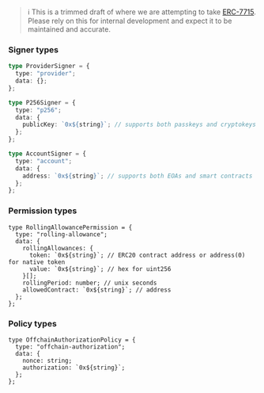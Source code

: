 > :information_source: This is a trimmed draft of where we are attempting to take [ERC-7715](https://eip.tools/eip/7715). Please rely on this for internal development and expect it to be maintained and accurate.

### Signer types

```typescript
type ProviderSigner = {
  type: "provider";
  data: {};
};

type P256Signer = {
  type: "p256";
  data: {
    publicKey: `0x${string}`; // supports both passkeys and cryptokeys
  };
};

type AccountSigner = {
  type: "account";
  data: {
    address: `0x${string}`; // supports both EOAs and smart contracts
  };
};
```

### Permission types

```tsx
type RollingAllowancePermission = {
  type: "rolling-allowance";
  data: {
    rollingAllowances: {
      token: `0x${string}`; // ERC20 contract address or address(0) for native token
      value: `0x${string}`; // hex for uint256
    }[];
    rollingPeriod: number; // unix seconds
    allowedContract: `0x${string}`; // address
  };
};
```

### Policy types

```tsx
type OffchainAuthorizationPolicy = {
  type: "offchain-authorization";
  data: {
    nonce: string;
    authorization: `0x${string}`;
  };
};
```
